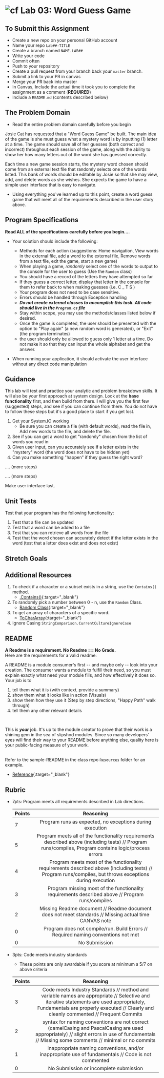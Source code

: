 ![cf](http://i.imgur.com/7v5ASc8.png) Lab 03: Word Guess Game
=====================================

## To Submit this Assignment
- Create a new repo on your personal GitHub account
- Name your repo `Lab##-TITLE`
- Create a branch named `NAME-LAB##`
- Write your code
- Commit often
- Push to your repository
- Create a pull request from your branch back your `master` branch.
- Submit a link to your PR in canvas
- Merge your PR back into master
- In Canvas, Include the actual time it took you to complete the assignment as a comment (**REQUIRED**)
- Include a `README.md` (contents described below)


## The Problem Domain
- Read the entire problem domain carefully before you begin

Josie Cat has requested that a "Word Guess Game" be built. The main idea of the game is 
she must guess what a mystery word is by inputting (1) letter at a time.  The game should save all of her guesses (both correct and incorrect) 
 throughout each session of the game, along with the ability to show her how many letters out of the word she has guessed correctly. 

Each time a new game session starts, the mystery word chosen should come from an external text 
file that randomly selects one of the words listed. 
This bank of words should be editable by Josie so that she may view, add, and delete words as 
she wishes. She expects the game to have a simple user interface that is easy to navigate. 

- Using everything you've learned up to this point, create a word guess
game that will meet all of the requirements described in the user story above. 


## Program Specifications
**Read ALL of the specifications carefully before you begin....**

- Your solution should include the following:
    - Methods for each action (suggestions: Home navigation, View words in the external file, add a word to the external file, Remove words from a text file, exit the game, start a new game)
    - When playing a game, *randomly* select one of the words to output to the console for the user to guess (Use the `Random` class)
    - You should have a record of the letters they have attempted so far
    - If they guess a correct letter, display that letter in the console for them to refer back to when making guesses (i.e. C _ T S )
	- Your program does not need to be case sensitive. 
    - Errors should be handled through Exception handling
	- ***Do not create external classes to accomplish this task. All code should live in the `Program.cs` file***
	- Stay within scope, you may use the methods/classes listed below if desired.
	- Once the game is completed, the user should be presented with the option to "Play again" (a new random word is generated), or "Exit" (the program terminates)
	- the user should only be allowed to guess only 1 letter at a time. Do not make it so that they can input the whole alphabet and get the answer. 
	
- When running your application, it should activate the user interface without any direct code manipulation


## Guidance
This lab will test and practice your analytic and problem breakdown skills. It will also be your first approach at system design. Look at the **base functionality** first, and then build from there. I will give you the first few (suggested) steps, and see if you can continue from there. You do not have to follow these steps but it's a good place to start if you get lost. 

1. Get your System.IO working
	- Be sure you can create a file (with default words), read the file in, Add new words to the file, and delete the file. 
2. See if you can get a word to get "randomly" chosen from the list of words you read in
3. Given user input, can you accurately see if a letter exists in the "mystery" word (the word does not have to be hidden yet)
4. Can you make something "happen" if they guess the right word?

.... (more steps)

.... (more steps)

Make user interface last. 


## Unit Tests
Test that your program has the following functionality:
1. Test that a file can be updated
2. Test that a word can be added to a file
3. Test that you can retrieve all words from the file
4. Test that the word chosen can accurately detect if the letter exists in the word (test that a letter does exist and does not exist)


## Stretch Goals


## Additional Resources
1. To check if a character or a subset exists in a string, use the `Contains()` method. 
	- [.Contains()](https://msdn.microsoft.com/en-us/library/dy85x1sa(v=vs.110).aspx){:target="_blank"} 
2. To randomly pick a number between 0 - n, use the `Random` Class.
	- [Random Class](https://msdn.microsoft.com/en-us/library/system.random(v=vs.110).aspx){:target="_blank"} 
3. To get an array of characters of a specific word. 
	- [ToCharArray](https://docs.microsoft.com/en-us/dotnet/api/system.string.tochararray?view=netframework-4.7.2#System_String_ToCharArray){:target="_blank"} 
4. Ignore Casing `StringComparison.CurrentCultureIgnoreCase`


## README
**A Readme is a requirement. No Readme == No Grade.** <br />
Here are the requirements for a valid readme: <br />

A README is a module consumer's first -- and maybe only -- look into your creation. The consumer wants a module to fulfill their need, so you must explain exactly what need your module fills, and how effectively it does so.
<br />
Your job is to

1. tell them what it is (with context, provide a summary)
2. show them what it looks like in action (Visuals)
3. show them how they use it (Step by step directions, "Happy Path" walk through)
4. tell them any other relevant details
<br />

This is ***your*** job. It's up to the module creator to prove that their work is a shining gem in the sea of slipshod modules. Since so many developers' eyes will find their way to your README before anything else, quality here is your public-facing measure of your work.

<br /> Refer to the sample-README in the class repo `Resources` folder for an example. 
- [Reference](https://github.com/noffle/art-of-readme){:target="_blank"} 


## Rubric
- 7pts: Program meets all requirements described in Lab directions.

	Points  | Reasoning | 
	 ------------ | :-----------: | 
	7       | Program runs as expected, no exceptions during execution |
	5       | Program meets all of the  functionality requirements described above (including tests) // Program runs/compiles, Program contains logic/process errors|
	4       | Program meets most of the functionality requirements described above (including tests)  // Program runs/compiles, but throws exceptions during execution |
	3       | Program missing most of the functionality requirements described above // Program runs/compiles |
	2       | Missing Readme document // Readme document does not meet standards // Missing actual time CANVAS note |
	0       | Program does not compile/run. Build Errors // Required naming conventions not met |
	0       | No Submission |

- 3pts: Code meets industry standards
	- These points are only awardable if you score at minimum a 5/7 on above criteria

	Points  | Reasoning | 
	 ------------ | :-----------: | 
	3       | Code meets Industry Standards // method and variable names are appropriate // Selective and iterative statements are used appropriately, Fundamentals are properly executed // Clearly and cleanly commented // Frequent Commits |
	2       | syntax for naming conventions are not correct (camelCasing and PascalCasing are used appropriately) // slight errors in use of fundamentals // Missing some comments // minimal or no commits |
	1       | Inappropriate naming conventions, and/or inappropriate use of fundamentals // Code is not commented  |
	0       | No Submission or incomplete submission |